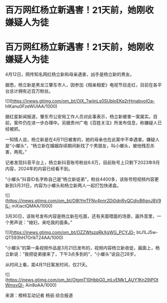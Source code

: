 # 百万网红杨立新遇害！21天前，她刚收嫌疑人为徒

# 百万网红杨立新遇害！21天前，她刚收嫌疑人为徒

4月12日，网传知名网红杨立新和母亲遇害，凶手是杨立新的男友。

据悉，杨立新是黑龙江肇东市人，因参加《相亲相爱》电视节目走红，目前在各平台总计拥有近百万粉丝。

![](https://inews.gtimg.com/om_bt/OlX_TwijnLs0SUbloEKq2rHmabvoIOa-
hIKanu0FzeWUIAA/1000)

据红星新闻报道，肇东市公安局工作人员对此事表示，杨立新被害一案属实。目前，案件仍在进一步办理中。另据贵州广电《百姓关注》所发布信息，称嫌疑人已经被抓。

一知情人说，杨立新是在4月11日被害的，她的母亲也在此案中不幸遇害。嫌疑人是“小螂头”，“杨立新在婚姻存续期间新找了个男朋友，叫小螂头，被他残忍杀害，两死。”

记者发现抖音平台上，杨立新抖音账号粉丝6.6万，目前账号上只剩下2023年9月内容，2024年的内容已经看不到。

“小螂头”抖音ID名字称自己是“杨立新徒弟”，粉丝4400多，该账号短视频内容更新到3月31日，内容为小螂头和杨立新两人一起打包快递盒。

![](https://inews.gtimg.com/om_bt/O8tYmTFNv4nnr2Di0dnRvQCdiyB6gnJ8V9IL-
mXiactQMAA/1000)

3月30日，该账号发布内容是杨立新在吃面，还有夹面喂面的场景，画外音里，一个男声说：“媳妇，来吃我的面条。”

![](https://inews.gtimg.com/om_bt/OZZWtszqRkXgWG_PCYJD-
btJ1LJ5w-QT593hH7OrlkT24AA/1000)

“小螂头”的第一条视频作品是3月21日发布的，视频内容杨立新收徒，画面上，杨立新说：“我把徒弟接来了，下午3点多到的”，“小螂头”说自己28岁。

从时间上看，距4月11日案发时间，仅21天。

![](https://inews.gtimg.com/om_bt/OtgmT10HbbG0_mLyEMk1_AUY1Kn29iPOtWmsvQl-
Ain8oAA/1000)

来源：橙柿互动记者 杨丽 综合报道

